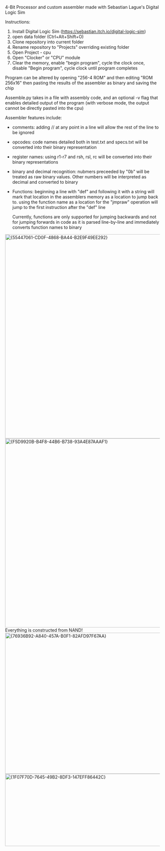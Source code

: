 4-Bit Processor and custom assembler made with Sebastian Lague's Digital Logic Sim

Instructions: 
  1. Install Digital Logic Sim (https://sebastian.itch.io/digital-logic-sim)
  2. open data folder (Ctrl+Alt+Shift+O)
  3. Clone repository into current folder
  4. Rename repository to "Projects" overriding existing folder
  5. Open Project - cpu
  6. Open "Clocker" or "CPU" module
  7. Clear the memory, enable "begin program", cycle the clock once, disable "Begin program", cycle clock until program completes

Program can be altered by opening "256-4 ROM" and then editing "ROM 256x16" then pasting the results of the assembler as binary and saving the chip

Assemble.py takes in a file with assembly code, and an optional -v flag that enables detailed output of the program (with verbose mode, the output cannot be directly pasted into the cpu)

Assembler features include:

  * comments: adding // at any point in a line will allow the rest of the line to be ignored
  
  * opcodes: code names detailed both in test.txt and specs.txt will be converted into their binary representation
  
  * register names: using r1-r7 and rsh, rsl, rc will be converted into their binary representations
    
  * binary and decimal recognition: nubmers preceeded by "0b" will be treated as raw binary values. Other numbers will be interpreted as decimal and converted to binary
  
  * Functions: beginning a line with "def" and following it with a string will mark that location in the assemblers memory as a location to jump back to. using the function name as a location
              for the "jmpraw" operation will jump to the first instruction after the "def" line
    
    Currently, functions are only supported for jumping backwards and not for jumping forwards in code as it is parsed line-by-line and immediately converts function names to binary
  
<img width="1253" height="663" alt="{55447061-CD0F-4868-BA44-B2E9F49EE292}" src="https://github.com/user-attachments/assets/0c83b813-2a7a-47f7-88ee-ba87add2dc1d" />
<img width="829" height="614" alt="{F5D9920B-B4F8-44B6-B738-93A4E87AAAF1}" src="https://github.com/user-attachments/assets/bf3a7e78-0d33-46c5-bdfa-5a43bf07a500" />
Everything is constructed from NAND!
<img width="889" height="458" alt="{76936B92-A840-457A-B0F1-82AFD97F67AA}" src="https://github.com/user-attachments/assets/a0a4a63e-ff45-4082-a8a1-adeb1c664df4" />
<img width="603" height="235" alt="{1F07F70D-7645-49B2-8DF3-147EFF86442C}" src="https://github.com/user-attachments/assets/452d7a8f-e195-42b5-9d79-78185a27d4c9" />

